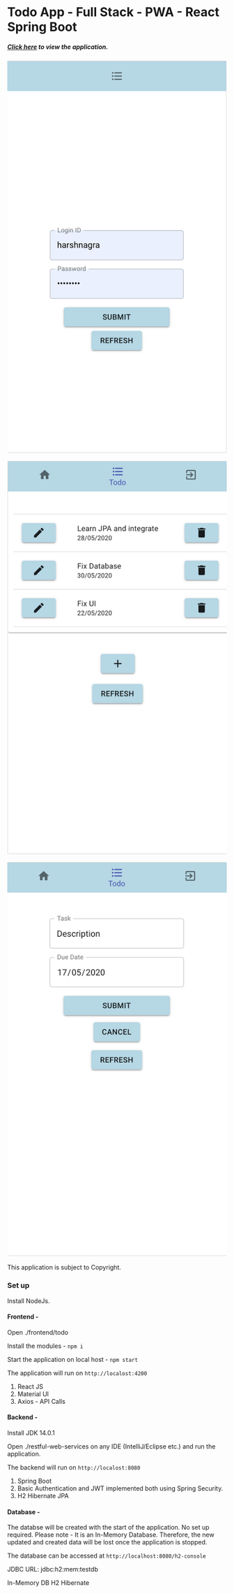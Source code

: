# Todo App - Full Stack - PWA - React Spring Boot

##### [Click here](https://drive.google.com/file/d/1aUtitzqu06ibs0KCbH_zC9fJhmOFHEN4/view?usp=sharing) to view the application.

![](resources/1.png) 


![](resources/2.png) 


![](resources/3.png) 


This application is subject to Copyright. 


### Set up

Install NodeJs.

#### Frontend - 


Open ./frontend/todo


Install the modules - 
`npm i` 


Start the application on local host - 
`npm start`


The application will run on `http://localost:4200`


1. React JS
2. Material UI
3. Axios - API Calls

#### Backend - 

Install JDK 14.0.1


Open ./restful-web-services on any IDE (IntelliJ/Eclipse etc.) and run the application.


The backend will run on `http://localost:8080`


1. Spring Boot
2. Basic Authentication and JWT implemented both using Spring Security.
3. H2 Hibernate JPA


#### Database -

The databse will be created with the start of the application. No set up required.
Please note - It is an In-Memory Database. Therefore, the new updated and created data will be lost once the application is stopped. 


The database can be accessed at `http://localhost:8080/h2-console`


JDBC URL: jdbc:h2:mem:testdb


In-Memory DB
H2 Hibernate

